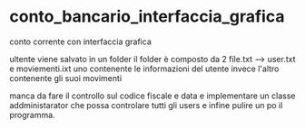# conto_bancario_interfaccia_grafica

conto corrente con interfaccia grafica

ultente viene salvato in un folder
il folder è composto da 2 file.txt  --> user.txt e moviementi.ixt
uno contenente le informazioni del utente invece l'altro contenente gli suoi movimenti

manca da fare il controllo sul codice fiscale e data
e implementare  un classe addministarator che possa controlare tutti gli users
e infine pulire un po il programma.
